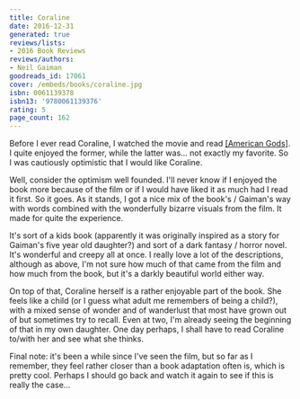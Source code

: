 ```yaml
---
title: Coraline
date: 2016-12-31
generated: true
reviews/lists:
- 2016 Book Reviews
reviews/authors:
- Neil Gaiman
goodreads_id: 17061
cover: /embeds/books/coraline.jpg
isbn: 0061139378
isbn13: '9780061139376'
rating: 5
page_count: 162
---
```

Before I ever read Coraline, I watched the movie and read [[American Gods]](). I quite enjoyed the former, while the latter was... not exactly my favorite. So I was cautiously optimistic that I would like Coraline.  

Well, consider the optimism well founded. I'll never know if I enjoyed the book more because of the film or if I would have liked it as much had I read it first. So it goes. As it stands, I got a nice mix of the book's / Gaiman's way with words combined with the wonderfully bizarre visuals from the film. It made for quite the experience.  

<!--more-->

It's sort of a kids book (apparently it was originally inspired as a story for Gaiman's five year old daughter?) and sort of a dark fantasy / horror novel. It's wonderful and creepy all at once. I really love a lot of the descriptions, although as above, I'm not sure how much of that came from the film and how much from the book, but it's a darkly beautiful world either way.  

On top of that, Coraline herself is a rather enjoyable part of the book. She feels like a child (or I guess what adult me remembers of being a child?), with a mixed sense of wonder and of wanderlust that most have grown out of but sometimes try to recall. Even at two, I'm already seeing the beginning of that in my own daughter. One day perhaps, I shall have to read Coraline to/with her and see what she thinks.  

Final note: it's been a while since I've seen the film, but so far as I remember, they feel rather closer than a book adaptation often is, which is pretty cool. Perhaps I should go back and watch it again to see if this is really the case...